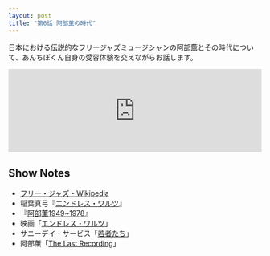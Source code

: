 ```yaml
---
layout: post
title: "第6話 阿部薫の時代"
---
```


日本における伝説的なフリージャズミュージシャンの阿部薫とその時代について、あんちぽくん自身の受容体験を交えながらお話します。

<iframe width="100%" height="166" scrolling="no" frameborder="no" src="https://w.soundcloud.com/player/?url=https%3A//api.soundcloud.com/tracks/236197825&amp;color=ff5500&amp;auto_play=false&amp;hide_related=false&amp;show_comments=true&amp;show_user=true&amp;show_reposts=false"></iframe>

## Show Notes

  * [フリー・ジャズ - Wikipedia](https://ja.wikipedia.org/wiki/%E3%83%95%E3%83%AA%E3%83%BC%E3%83%BB%E3%82%B8%E3%83%A3%E3%82%BA)
  * 稲葉真弓『[エンドレス・ワルツ](http://www.amazon.co.jp/dp/B00QHVFHTK/ref=nosim/antipop-22)』
  * 『[阿部薫1949~1978](http://www.amazon.co.jp/dp/4892570362/ref=nosim/antipop-22)』
  * 映画「[エンドレス・ワルツ](http://www.amazon.co.jp/dp/B005Z9EKVG/ref=nosim/antipop-22)」
  * サニーデイ・サービス「[若者たち](http://www.amazon.co.jp/dp/B00005FDZX/ref=nosim/antipop-22)」
  * 阿部薫「[The Last Recording](http://www.amazon.co.jp/dp/B00008NKAR/ref=nosim/antipop-22)」
